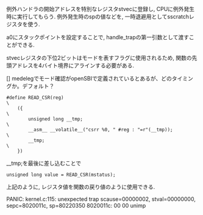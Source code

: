 例外ハンドラの開始アドレスを特別なレジスタstvecに登録し, CPUに例外発生時に実行してもらう.
例外発生時のspの値などを, 一時退避用としてsscratchレジスタを使う.

a0にスタックポイントを設定することで, handle_trapの第一引数として渡すことができる.

stvecレジスタの下位2ビットはモードを表すフラグに使用されるため, 関数の先頭アドレスを4バイト境界にアラインする必要がある.


[] medelegでモード確認がopenSBIで定義されているとあるが、どのタイミングか。デフォルト？

```
#define READ_CSR(reg)                                                          \
    ({                                                                         \
        unsigned long __tmp;                                                   \
        __asm__ __volatile__("csrr %0, " #reg : "=r"(__tmp));                          \
        __tmp;                                                                 \
    })
```
__tmp;を最後に差し込むことで
```
unsigned long value = READ_CSR(mstatus);
```
上記のように, レジスタ値を関数の戻り値のように使用できる.


PANIC: kernel.c:115: unexpected trap scause=00000002, stval=00000000, sepc=8020011c, sp=80220350
8020011c: 00 00         unimp